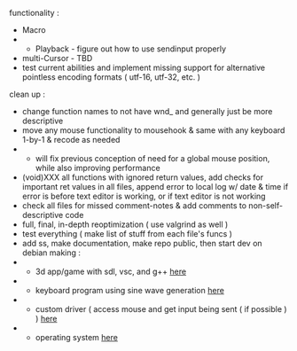 functionality :
- Macro
- - Playback - figure out how to use sendinput properly
- multi-Cursor - TBD
- test current abilities and implement missing support for alternative pointless encoding formats ( utf-16, utf-32, etc. )

clean up :
- change function names to not have wnd_ and generally just be more descriptive
- move any mouse functionality to mousehook & same with any keyboard 1-by-1 & recode as needed
- - will fix previous conception of need for a global mouse position, while also improving performance
- (void)XXX all functions with ignored return values, add checks for important ret values in all files, append error to local log w/ date & time if error is before text editor is working, or if text editor is not working
- check all files for missed comment-notes & add comments to non-self-descriptive code
- full, final, in-depth reoptimization ( use valgrind as well )
- test everything ( make list of stuff from each file's funcs )
- add ss, make documentation, make repo public, then start dev on debian making :
- - 3d app/game with sdl, vsc, and g++ [here](https://www.libsdl.org/)
- - keyboard program using sine wave generation [here](https://www.youtube.com/watch?v=5xd9BMxoXqo)
- - custom driver ( access mouse and get input being sent ( if possible ) ) [here]()
- - operating system [here](https://www.youtube.com/watch?v=9t-SPC7Tczc)